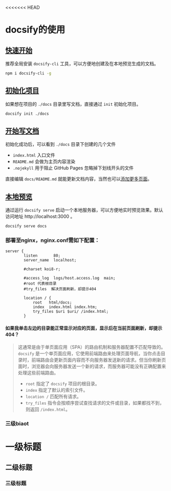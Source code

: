 <<<<<<< HEAD
# docsify的使用

## [快速开始]()

推荐全局安装 `docsify-cli` 工具，可以方便地创建及在本地预览生成的文档。

```bash
npm i docsify-cli -g
```

## [初始化项目](https://docsify.js.org/#/zh-cn/quickstart?id=初始化项目)

如果想在项目的 `./docs` 目录里写文档，直接通过 `init` 初始化项目。

```bash
docsify init ./docs
```

## [开始写文档](https://docsify.js.org/#/zh-cn/quickstart?id=开始写文档)

初始化成功后，可以看到 `./docs` 目录下创建的几个文件

- `index.html` 入口文件
- `README.md` 会做为主页内容渲染
- `.nojekyll` 用于阻止 GitHub Pages 忽略掉下划线开头的文件

直接编辑 `docs/README.md` 就能更新文档内容，当然也可以[添加更多页面](https://docsify.js.org/#/zh-cn/more-pages)。

## [本地预览](https://docsify.js.org/#/zh-cn/quickstart?id=本地预览)

通过运行 `docsify serve` 启动一个本地服务器，可以方便地实时预览效果。默认访问地址 http://localhost:3000 。

```bash
docsify serve docs
```



### 部署至nginx，nginx.conf需如下配置：

```
server {
        listen       80;
        server_name  localhost;

        #charset koi8-r;

        #access_log  logs/host.access.log  main;
        #root 代表根目录
        #try_files  解决页面刷新，却提示404

        location / {
            root   html/docs;
            index  index.html index.htm;
	        try_files $uri $uri/ /index.html;
        }
```

#### 如果我单击左边的目录能正常显示对应的页面，显示后在当前页面刷新，却提示404？



> 这通常是由于单页面应用（SPA）的路由机制和服务器配置不匹配导致的。`docsify` 是一个单页面应用，它使用前端路由来处理页面导航，当你点击目录时，前端路由会更新页面内容而不向服务器发送新的请求。但当你刷新页面时，浏览器会向服务器发送一个新的请求，而服务器可能没有正确配置来处理这些前端路由。
>
> - `root` 指定了 `docsify` 项目的根目录。
> - `index` 指定了默认的索引文件。
> - `location /` 匹配所有请求。
> - `try_files` 指令会按顺序尝试查找请求的文件或目录，如果都找不到，则返回 `/index.html`。

### 三级biaot

# 一级标题

## 二级标题

### 三级标题




